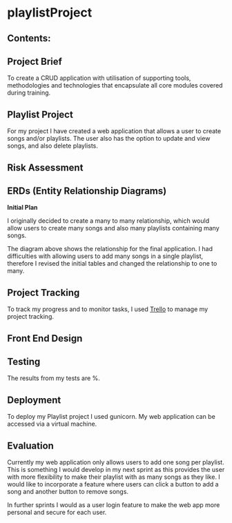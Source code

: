 # playlistProject

## Contents:


## Project Brief
To create a CRUD application with utilisation of supporting tools, methodologies and technologies that encapsulate all core modules covered during training.

## Playlist Project
For my project I have created a web application that allows a user to create songs and/or playlists. The user also has the option to update and view songs, and also delete playlists.

## Risk Assessment



## ERDs (Entity Relationship Diagrams)

**Initial Plan**

I originally decided to create a many to many relationship, which would allow users to create many songs and also many playlists containing many songs.



The diagram above shows the relationship for the final application. I had difficulties with allowing users to add many songs in a single playlist, therefore I revised the initial tables and changed the relationship to one to many.


## Project Tracking
To track my progress and to monitor tasks, I used [Trello](https://trello.com/b/4hpZ6MKn/playlist-project) to manage my project tracking. 

## Front End Design


## Testing

The results from my tests are %.


## Deployment
To deploy my Playlist project I used gunicorn.
My web application can be accessed via a virtual machine.


## Evaluation
Currently my web application only allows users to add one song per playlist. This is something I would develop in my next sprint as this provides the user with more flexibility to make their playlist with as many songs as they like. I would like to incorporate a feature where users can click a button to add a song and another button to remove songs.

In further sprints I would as a user login feature to make the web app more personal and secure for each user.
